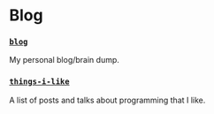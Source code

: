 # Blog

### [`blog`](./blog)
My personal blog/brain dump.

### [`things-i-like`](./things-i-like.md)
A list of posts and talks about programming that I like.
